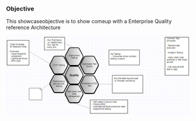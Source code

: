 

### Objective

This showcaseobjective is to show comeup with a Enterprise Quality reference Architecture  

![Screenshot](image.png)
